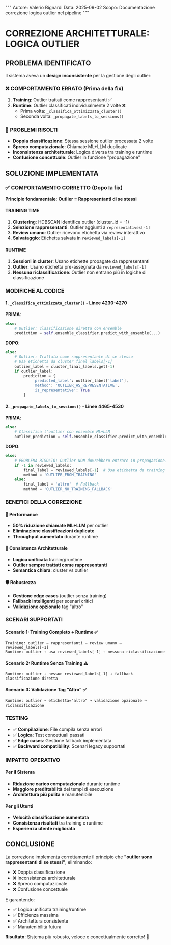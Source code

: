 """
Autore: Valerio Bignardi
Data: 2025-09-02
Scopo: Documentazione correzione logica outlier nel pipeline
"""

# CORREZIONE ARCHITETTURALE: LOGICA OUTLIER

## PROBLEMA IDENTIFICATO

Il sistema aveva un **design inconsistente** per la gestione degli outlier:

### ❌ COMPORTAMENTO ERRATO (Prima della fix)

1. **Training**: Outlier trattati come rappresentanti ✅
2. **Runtime**: Outlier classificati individualmente 2 volte ❌
   - Prima volta: `_classifica_ottimizzata_cluster()` 
   - Seconda volta: `_propagate_labels_to_sessions()`

### 🚨 PROBLEMI RISOLTI

- **Doppia classificazione**: Stessa sessione outlier processata 2 volte
- **Spreco computazionale**: Chiamate ML+LLM duplicate 
- **Inconsistenza architetturale**: Logica diversa tra training e runtime
- **Confusione concettuale**: Outlier in funzione "propagazione"

## SOLUZIONE IMPLEMENTATA

### ✅ COMPORTAMENTO CORRETTO (Dopo la fix)

**Principio fondamentale**: **Outlier = Rappresentanti di se stessi**

#### TRAINING TIME
1. **Clustering**: HDBSCAN identifica outlier (cluster_id = -1)
2. **Selezione rappresentanti**: Outlier aggiunti a `representatives[-1]`
3. **Review umano**: Outlier ricevono etichetta via review interattivo
4. **Salvataggio**: Etichetta salvata in `reviewed_labels[-1]`

#### RUNTIME 
1. **Sessioni in cluster**: Usano etichette propagate da rappresentanti
2. **Outlier**: Usano etichetta pre-assegnata da `reviewed_labels[-1]`
3. **Nessuna riclassificazione**: Outlier non entrano più in logiche di classificazione

### MODIFICHE AL CODICE

#### 1. `_classifica_ottimizzata_cluster()` - Linee 4230-4270

**PRIMA**:
```python
else:
    # Outlier: classificazione diretta con ensemble
    prediction = self.ensemble_classifier.predict_with_ensemble(...)
```

**DOPO**:
```python
else:
    # Outlier: Trattato come rappresentante di se stesso
    # Usa etichetta da cluster_final_labels[-1]
    outlier_label = cluster_final_labels.get(-1)
    if outlier_label:
        prediction = {
            'predicted_label': outlier_label['label'],
            'method': 'OUTLIER_AS_REPRESENTATIVE',
            'is_representative': True
        }
```

#### 2. `_propagate_labels_to_sessions()` - Linee 4465-4530

**PRIMA**:
```python
else:
    # Classifica l'outlier con ensemble ML+LLM
    outlier_prediction = self.ensemble_classifier.predict_with_ensemble(...)
```

**DOPO**:
```python
else:
    # PROBLEMA RISOLTO: Outlier NON dovrebbero entrare in propagazione!
    if -1 in reviewed_labels:
        final_label = reviewed_labels[-1]  # Usa etichetta da training
        method = 'OUTLIER_FROM_TRAINING'
    else:
        final_label = 'altro'  # Fallback
        method = 'OUTLIER_NO_TRAINING_FALLBACK'
```

### BENEFICI DELLA CORREZIONE

#### 🚀 Performance
- **50% riduzione chiamate ML+LLM** per outlier
- **Eliminazione classificazioni duplicate**
- **Throughput aumentato** durante runtime

#### 🎯 Consistenza Architetturale  
- **Logica unificata** training/runtime
- **Outlier sempre trattati come rappresentanti**
- **Semantica chiara**: cluster vs outlier

#### 🛡️ Robustezza
- **Gestione edge cases** (outlier senza training)
- **Fallback intelligenti** per scenari critici
- **Validazione opzionale** tag "altro"

### SCENARI SUPPORTATI

#### Scenario 1: Training Completo + Runtime ✅
```
Training: outlier → rappresentanti → review umano → reviewed_labels[-1]
Runtime: outlier → usa reviewed_labels[-1] → nessuna riclassificazione
```

#### Scenario 2: Runtime Senza Training ⚠️ 
```
Runtime: outlier → nessun reviewed_labels[-1] → fallback classificazione diretta
```

#### Scenario 3: Validazione Tag "Altro" ✅
```
Runtime: outlier → etichetta="altro" → validazione opzionale → riclassificazione
```

### TESTING

- ✅ **Compilazione**: File compila senza errori
- ✅ **Logica**: Test concettuali passati  
- ✅ **Edge cases**: Gestione fallback implementata
- ✅ **Backward compatibility**: Scenari legacy supportati

### IMPATTO OPERATIVO

#### Per il Sistema
- **Riduzione carico computazionale** durante runtime
- **Maggiore predittabilità** dei tempi di esecuzione
- **Architettura più pulita** e manutenibile

#### Per gli Utenti
- **Velocità classificazione aumentata**
- **Consistenza risultati** tra training e runtime
- **Esperienza utente migliorata**

## CONCLUSIONE

La correzione implementa correttamente il principio che **"outlier sono rappresentanti di se stessi"**, eliminando:

- ❌ Doppia classificazione 
- ❌ Inconsistenza architetturale
- ❌ Spreco computazionale
- ❌ Confusione concettuale

E garantendo:

- ✅ Logica unificata training/runtime
- ✅ Efficienza massima
- ✅ Architettura consistente
- ✅ Manutenibilità futura

**Risultato**: Sistema più robusto, veloce e concettualmente corretto! 🎯
